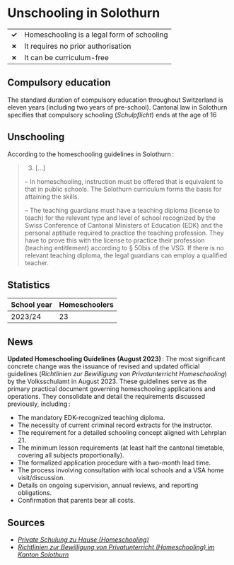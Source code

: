 # Unschooling in Solothurn

|       |                                            |
| ----- | ------------------------------------------ |
| **✓** | Homeschooling is a legal form of schooling |
| **✗** | It requires no prior authorisation         |
| **✗** | It can be curriculum-free                  |

## Compulsory education

The standard duration of compulsory education throughout Switzerland is eleven years (including two years of pre-school).
Cantonal law in Solothurn specifies that compulsory schooling (_Schulpflicht_) ends at the age of 16

## Unschooling

According to the homeschooling guidelines in Solothurn :

> 3.  […]
>
> – In homeschooling, instruction must be offered that is equivalent to that in public schools.
> The Solothurn curriculum forms the basis for attaining the skills.
>
> – The teaching guardians must have a teaching diploma (license to teach) for the relevant type and level of school
> recognized by the Swiss Conference of Cantonal Ministers of Education (EDK) and the personal aptitude required to practice the teaching profession.
> They have to prove this with the license to practice their profession (teaching entitlement) according to § 50bis of the VSG.
> If there is no relevant teaching diploma, the legal guardians can employ a qualified teacher.

## Statistics

| School year | Homeschoolers |
| ----------- | ------------- |
| 2023/24     | 23            |

## News

**Updated Homeschooling Guidelines (August 2023)** : The most significant concrete change was the issuance of revised and updated official guidelines
(_Richtlinien zur Bewilligung von Privatunterricht Homeschooling_) by the Volksschulamt in August 2023.
These guidelines serve as the primary practical document governing homeschooling applications and operations.
They consolidate and detail the requirements discussed previously, including :

- The mandatory EDK-recognized teaching diploma.
- The necessity of current criminal record extracts for the instructor.
- The requirement for a detailed schooling concept aligned with Lehrplan 21.
- The minimum lesson requirements (at least half the cantonal timetable, covering all subjects proportionally).
- The formalized application procedure with a two-month lead time.
- The process involving consultation with local schools and a VSA home visit/discussion.
- Details on ongoing supervision, annual reviews, and reporting obligations.
- Confirmation that parents bear all costs.

## Sources

- [_Private Schulung zu Hause (Homeschooling)_](https://so.ch/verwaltung/departement-fuer-bildung-und-kultur/volksschulamt/schulsystem/privatschulen-privater-unterricht/homeschooling/)
- [_Richtlinien zur Bewilligung von Privatunterricht (Homeschooling) im Kanton Solothurn_](chrome-extension://efaidnbmnnnibpcajpcglclefindmkaj/https://so.ch/fileadmin/internet/dbk/dbk-vsa/Schulsystem/Privatschulen_privater_Unterricht/Richtlinien__zur_Bewilligung_von_Privatunterricht__Homeschooling_.pdf)
